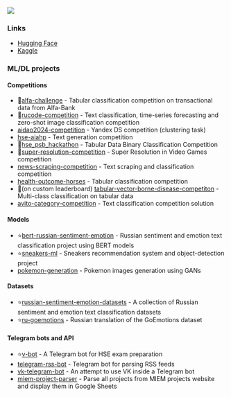 ![](https://komarev.com/ghpvc/?username=searayeah)

### Links

- [Hugging Face](https://huggingface.co/seara)
- [Kaggle](https://www.kaggle.com/searayeah)

### ML/DL projects

#### Competitions

- 🥇[alfa-challenge](https://github.com/searayeah/alfa-challenge) - Tabular classification competition on transactional data from Alfa-Bank
- 🥉[rucode-competition](https://github.com/searayeah/rucode-competition) - Text classification, time-series forecasting and zero-shot image classification competition
- [aidao2024-competition](https://github.com/searayeah/aidao2024-competition) - Yandex DS competition (clustering task)
- [hse-aiahp](https://github.com/Contrast-Analytics/hse-aiahp) - Text generation competition
- 🥇[hse_psb_hackathon](https://github.com/searayeah/hse_psb_hackathon) - Tabular Data Binary Classification Competition
- 🥇[super-resolution-competition](https://github.com/searayeah/super-resolution-competition) - Super Resolution in Video Games competition
- [news-scraping-competition](https://github.com/searayeah/news-scraping-competition) - Text scraping and classification competition
- [health-outcome-horses](https://github.com/searayeah/health-outcome-horses) - Tabular classification competition
- 🥇(on custom leaderboard) [tabular-vector-borne-disease-competiton](https://github.com/searayeah/tabular-vector-borne-disease-competiton) - Multi-class classification on tabular data
- [avito-category-competition](https://github.com/searayeah/avito-category-competition) - Text classification competition solution

#### Models

- ⭐[bert-russian-sentiment-emotion](https://github.com/searayeah/bert-russian-sentiment-emotion) - Russian sentiment and emotion text classification project using BERT models
- ⭐[sneakers-ml](https://github.com/miem-refugees/sneakers-ml) - Sneakers recommendation system and object-detection project
- [pokemon-generation](https://github.com/searayeah/pokemon-generation) - Pokemon images generation using GANs

#### Datasets

- ⭐[russian-sentiment-emotion-datasets](https://github.com/searayeah/russian-sentiment-emotion-datasets) - A collection of Russian sentiment and emotion text classification datasets
- ⭐[ru-goemotions](https://github.com/searayeah/ru-goemotions) - Russian translation of the GoEmotions dataset

#### Telegram bots and API

- ⭐[v-bot](https://github.com/searayeah/v-bot) - A Telegram bot for HSE exam preparation
- [telegram-rss-bot](https://github.com/searayeah/telegram-rss-bot) - Telegram bot for parsing RSS feeds
- [vk-telegram-bot](https://github.com/searayeah/vk-telegram-bot) - An attempt to use VK inside a Telegram bot
- [miem-project-parser](https://github.com/searayeah/miem-project-parser) - Parse all projects from MIEM projects website and display them in Google Sheets
